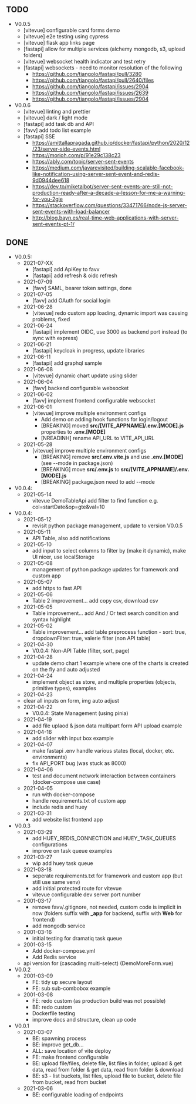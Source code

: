 ## TODO
- V0.0.5
  - [vitevue] configurable card forms demo
  - [vitevue] e2e testing using cypress
  - [vitevue] flask app links page
  - [fastapi] allow for multiple services (alchemy mongodb, s3, upload folders)
  - [vitevue] websocket health indicator and test retry
  - [fastapi] websockets - need to monitor resolution of the following
    - https://github.com/tiangolo/fastapi/pull/3280
    - https://github.com/tiangolo/fastapi/pull/2640/files
    - https://github.com/tiangolo/fastapi/issues/2904
    - https://github.com/tiangolo/fastapi/issues/2639
    - https://github.com/tiangolo/fastapi/issues/2904
- V0.0.6
  - [vitevue] linting and prettier
  - [vitevue] dark / light mode
  - [fastapi] add task db and API
  - [favv] add todo list example
  - [fastapi] SSE
    - https://amittallapragada.github.io/docker/fastapi/python/2020/12/23/server-side-events.html
    - https://morioh.com/p/91e29c138c23
    - https://ably.com/topic/server-sent-events
    - https://medium.com/javarevisited/building-scalable-facebook-like-notification-using-server-sent-event-and-redis-9d0944dee618
    - https://dev.to/miketalbot/server-sent-events-are-still-not-production-ready-after-a-decade-a-lesson-for-me-a-warning-for-you-2gie
    - https://stackoverflow.com/questions/33471766/node-js-server-sent-events-with-load-balancer
    - http://blog.bayn.es/real-time-web-applications-with-server-sent-events-pt-1/

## DONE
- V0.0.5:
  - 2021-07-XX
    - [fastapi] add ApiKey to favv
    - [fastapi] add refresh & oidc refresh
  - 2021-07-09
    - [favv] SAML, bearer token settings, done
  - 2021-07-05
    - [favv] add OAuth for social login
  - 2021-06-28
    - [vitevue] redo custom app loading, dynamic import was causing problems, fixed
  - 2021-06-24
    - [fastapi] implement OIDC, use 3000 as backend port instead (to sync with express)
  - 2021-06-21
    - [fastapi] keycloak in progress, update libraries
  - 2021-06-11
    - [fastapi] add graphql sample
  - 2021-06-08
    - [vitevue] dynamic chart update using slider
  - 2021-06-04
    - [favv] backend configurable websocket
  - 2021-06-02
    - [favv] implement frontend configurable websocket
  - 2021-06-01
    - [vitevue] improve multiple environment configs
      - Add demo on adding hook functions for login/logout 
      - [BREAKING] moved **src/[VITE_APPNAME]/.env.[MODE].js** properties to **.env.[MODE]**
      - [NREADINH] rename API_URL to VITE_API_URL
  - 2021-05-28
    - [vitevue] improve multiple environment configs
      - [BREAKING] remove **src/.env.vite.js** and use **.env.[MODE]** (see --mode in package.json)
      - [BREAKING] move  **src/.env.js** to **src/[VITE_APPNAME]/.env.[MODE].js**
      - [BREAKING] package.json need to add --mode
- V0.0.4:
  - 2021-05-14
    - vitevue DemoTableApi add filter to find function e.g. col=startDate&op=gte&val=10
- V0.0.4:
  - 2021-05-12
    - revisit python package management, update to version V0.0.5
  - 2021-05-11
    - API Table, also add notifications
  - 2021-05-10
    - add input to select columns to filter by (make it dynamic), make UI nicer, use localStorage
  - 2021-05-08
    - management of python package updates for framework and custom app
  - 2021-05-07
    - add https to fast API
  - 2021-05-06
    - Table 2 improvement... add copy csv, download csv
  - 2021-05-05
    - Table improvement... add And / Or text search condition and syntax highlight
  - 2021-05-02
    - Table improvement... add table preprocess function - sort: true, dropdownFilter: true, valerie filter (non API table)
  - 2021-04-30
    - V0.0.4: Non-API Table (filter, sort, page)
  - 2021-04-28
    - update demo chart 1 example where one of the charts is created on the fly and auto adjusted
  - 2021-04-24
    - implement object as store, and multiple properties (objects, primitive types), examples
  - 2021-04-23
   - clear all inputs on form, img auto adjust
  - 2021-04-22
    - V0.0.4: State Management (using pinia)
  - 2021-04-19
    - add file uplaod & json data multipart form API upload example
  - 2021-04-16
    - add slider with input box example
  - 2021-04-07
    - make fastapi .env handle various states (local, docker, etc. environments)
    - fix API_PORT bug (was stuck as 8000)
  - 2021-04-06
    - test and document network interaction between containers (docker-compose use case)
  - 2021-04-05
    - run with docker-compose
    - handle requirements.txt of custom app
    - include redis and huey
  - 2021-03-31
    - add website list frontend app
- V0.0.3
  - 2021-03-29
    - add HUEY_REDIS_CONNECTION and HUEY_TASK_QUEUES configurations
    - improve on task queue examples
  - 2021-03-27
    - wip add huey task queue
  - 2021-03-18
    - seperate requirements.txt for framework and custom app (but still use same venv)
    - add initial protected route for vitevue
    - vitevue configurable dev server port number
  - 2001-03-17
    - remove favv/.gitignore, not needed, custom code is implicit in now (folders suffix with **_app** for backend, suffix with **Web** for frontend)
    - add mongodb service
  - 2001-03-16
    - initial testing for dramatiq task queue
  - 2001-03-15
    - Add docker-compose.yml
    - Add Redis service
  - api version for (cascading muiti-select) (DemoMoreForm.vue)
- V0.0.2
  - 2001-03-09
    - FE: tidy up secure layout
    - FE: sub sub-combobox example
  - 2001-03-08
    - FE: redo custom (as production build was not possible)
    - BE: redo custom
    - Dockerfile testing
    - improve docs and structure, clean up code
- V0.0.1
  - 2021-03-07
    - BE: spawning process
    - BE: improve get_db...
    - ALL: save location of vite deploy
    - FE: make frontend configurable
    - BE: upload file/files, delete file, list files in folder, upload & get data, read from folder & get data, read from folder & download
    - BE: s3 - list buckets, list files, upload file to bucket, delete file from bucket, read from bucket
  - 2021-03-06
    - BE: configurable loading of endpoints
